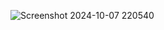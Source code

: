 ![Screenshot 2024-10-07 220540](https://github.com/user-attachments/assets/f2c2c745-5e55-4500-b42d-aaed97b77d13)
